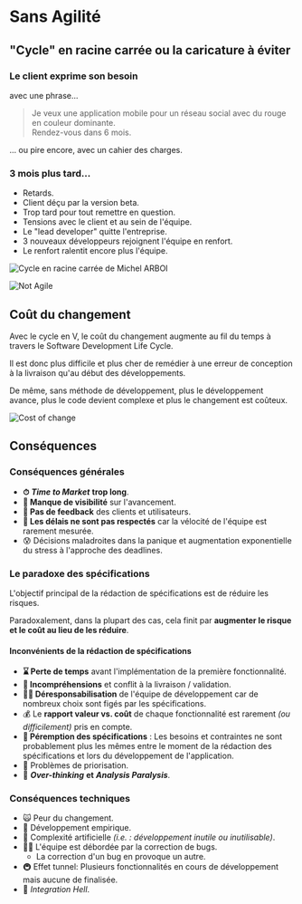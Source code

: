 # Sans Agilité

## "Cycle" en racine carrée ou la caricature à éviter

### Le client exprime son besoin

avec une phrase...

> Je veux une application mobile pour un réseau social avec du rouge en couleur dominante.  
> Rendez-vous dans 6 mois.

... ou pire encore, avec un cahier des charges.

### 3 mois plus tard...

* Retards.
* Client déçu par la version beta.
* Trop tard pour tout remettre en question.
* Tensions avec le client et au sein de l'équipe.
* Le "lead developer" quitte l'entreprise.
* 3 nouveaux développeurs rejoignent l'équipe en renfort.
* Le renfort ralentit encore plus l'équipe.

![Cycle en racine carr&#xE9;e de Michel ARBOI](../.gitbook/assets/image%20%285%29.png)

  


![Not Agile](../.gitbook/assets/not-agile.jpg)

## Coût du changement

Avec le cycle en V, le coût du changement augmente au fil du temps à travers le Software Development Life Cycle.

Il est donc plus difficile et plus cher de remédier à une erreur de conception à la livraison qu'au début des développements.

De même, sans méthode de développement, plus le développement avance, plus le code devient complexe et plus le changement est coûteux.



![Cost of change](../.gitbook/assets/cost-of-change.gif)

## Conséquences

### Conséquences générales

* **⏱** _**Time to Market**_ **trop long**.
* **🙈 Manque de visibilité** sur l'avancement.
* **🏓 Pas de feedback** des clients et utilisateurs.
* **🐢 Les délais ne sont pas respectés** car la vélocité de l'équipe est rarement mesurée.
* 😰 Décisions maladroites dans la panique et augmentation exponentielle du stress à l'approche des deadlines.

### Le paradoxe des spécifications

L'objectif principal de la rédaction de spécifications est de réduire les risques.

Paradoxalement, dans la plupart des cas, cela finit par **augmenter le risque et le coût au lieu de les réduire**.

#### Inconvénients de la rédaction de spécifications

* **⌛️ Perte de temps** avant l'implémentation de la première fonctionnalité.
* **🥊 Incompréhensions** et conflit à la livraison / validation.
* **🤷‍♂️ Déresponsabilisation** de l'équipe de développement car de nombreux choix sont figés par les spécifications.
* 💰 Le **rapport valeur vs. coût** de chaque fonctionnalité est rarement _\(ou difficilement\)_ pris en compte.
* **📜 Péremption des spécifications** : Les besoins et contraintes ne sont probablement plus les mêmes entre le moment de la rédaction des spécifications et lors du développement de l'application.
* 🥇 Problèmes de priorisation.
* **🤯** _**Over-thinking**_ **et** _**Analysis Paralysis**_.

### Conséquences techniques

* 🙀 Peur du changement.
* 🤕 Développement empirique.
* 🤯 Complexité artificielle _\(i.e. : développement inutile ou inutilisable\)_.
* 👩‍🚒 L'équipe est débordée par la correction de bugs.
  * La correction d'un bug en provoque un autre.
* 🚇 Effet tunnel: Plusieurs fonctionnalités en cours de développement mais aucune de finalisée.
* 👹 _Integration Hell_.


